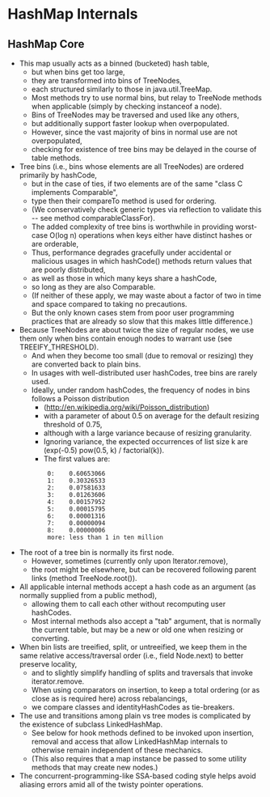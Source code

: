 # HashMap Internals 
## HashMap Core
- This map usually acts as a binned (bucketed) hash table, 
    - but when bins get too large, 
    - they are transformed into bins of TreeNodes, 
    - each structured similarly to those in java.util.TreeMap. 
    - Most methods try to use normal bins, but relay to TreeNode methods when applicable (simply by checking instanceof a node).  
    - Bins of TreeNodes may be traversed and used like any others, 
    - but additionally support faster lookup when overpopulated. 
    - However, since the vast majority of bins in normal use are not overpopulated, 
    - checking for existence of tree bins may be delayed in the course of table methods.
- Tree bins (i.e., bins whose elements are all TreeNodes) are ordered primarily by hashCode, 
    - but in the case of ties, if two elements are of the same "class C implements Comparable<C>", 
    - type then their compareTo method is used for ordering. 
    - (We conservatively check generic types via reflection to validate this -- see method comparableClassFor).  
    - The added complexity of tree bins is worthwhile in providing worst-case O(log n) operations when keys either have distinct hashes or are orderable, 
    - Thus, performance degrades gracefully under accidental or malicious usages in which hashCode() methods return values that are poorly distributed, 
    - as well as those in which many keys share a hashCode, 
    - so long as they are also Comparable. 
    - (If neither of these apply, we may waste about a factor of two in time and space compared to taking no precautions. 
    - But the only known cases stem from poor user programming practices that are already so slow that this makes little difference.)
- Because TreeNodes are about twice the size of regular nodes, we use them only when bins contain enough nodes to warrant use (see TREEIFY_THRESHOLD). 
    - And when they become too small (due to removal or resizing) they are converted back to plain bins.  
    - In usages with well-distributed user hashCodes, tree bins are rarely used.  
    - Ideally, under random hashCodes, the frequency of nodes in bins follows a Poisson distribution 
        - (http://en.wikipedia.org/wiki/Poisson_distribution) 
        - with a parameter of about 0.5 on average for the default resizing threshold of 0.75, 
        - although with a large variance because of resizing granularity. 
        - Ignoring variance, the expected occurrences of list size k are (exp(-0.5)  pow(0.5, k) / factorial(k)). 
        - The first values are:
            ~~~text
             0:    0.60653066
             1:    0.30326533
             2:    0.07581633
             3:    0.01263606
             4:    0.00157952
             5:    0.00015795
             6:    0.00001316
             7:    0.00000094
             8:    0.00000006
             more: less than 1 in ten million
            ~~~
 - The root of a tree bin is normally its first node.  
    - However, sometimes (currently only upon Iterator.remove), 
    - the root might be elsewhere, but can be recovered following parent links (method TreeNode.root()).
- All applicable internal methods accept a hash code as an argument (as normally supplied from a public method), 
    - allowing them to call each other without recomputing user hashCodes.
    - Most internal methods also accept a "tab" argument, that is normally the current table, but may be a new or old one when resizing or converting.
- When bin lists are treeified, split, or untreeified, we keep them in the same relative access/traversal order (i.e., field Node.next) to better preserve locality, 
    - and to slightly simplify handling of splits and traversals that invoke iterator.remove. 
    - When using comparators on insertion, to keep a total ordering (or as close as is required here) across rebalancings, 
    - we compare classes and identityHashCodes as tie-breakers.
- The use and transitions among plain vs tree modes is complicated by the existence of subclass LinkedHashMap. 
    - See below for hook methods defined to be invoked upon insertion, removal and access that allow LinkedHashMap internals to otherwise remain independent of these mechanics. 
    - (This also requires that a map instance be passed to some utility methods that may create new nodes.)
- The concurrent-programming-like SSA-based coding style helps avoid aliasing errors amid all of the twisty pointer operations.
